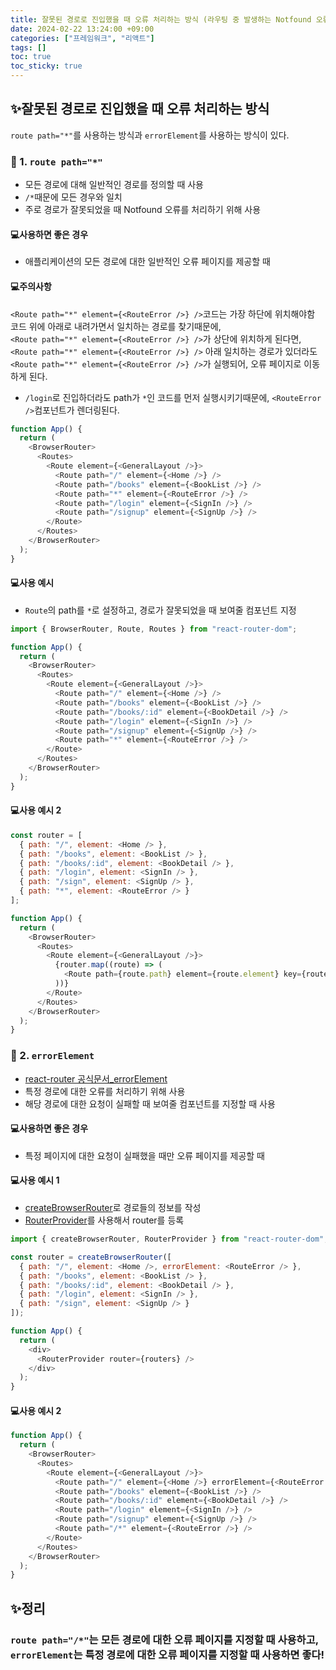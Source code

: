 ```yaml
---
title: 잘못된 경로로 진입했을 때 오류 처리하는 방식 (라우팅 중 발생하는 Notfound 오류)
date: 2024-02-22 13:24:00 +09:00
categories: ["프레임워크", "리액트"]
tags: []
toc: true
toc_sticky: true
---
```


## ✨잘못된 경로로 진입했을 때 오류 처리하는 방식

`route path="*"`를 사용하는 방식과 `errorElement`를 사용하는 방식이 있다.

### 📘 1. `route path="*"`

- 모든 경로에 대해 일반적인 경로를 정의할 때 사용
- `/*`때문에 모든 경우와 일치
- 주로 경로가 잘못되었을 때 Notfound 오류를 처리하기 위해 사용

#### 💻사용하면 좋은 경우

- 애플리케이션의 모든 경로에 대한 일반적인 오류 페이지를 제공할 때

#### 💻주의사항

`<Route path="*" element={<RouteError />} />`코드는 가장 하단에 위치해야함  
코드 위에 아래로 내려가면서 일치하는 경로를 찾기때문에,  
`<Route path="*" element={<RouteError />} />`가 상단에 위치하게 된다면, `<Route path="*" element={<RouteError />} />` 아래 일치하는 경로가 있더라도 `<Route path="*" element={<RouteError />} />`가 실행되어, 오류 페이지로 이동하게 된다.

- `/login`로 진입하더라도 path가 `*`인 코드를 먼저 실행시키기때문에, `<RouteError />`컴포넌트가 렌더링된다.

```js
function App() {
  return (
    <BrowserRouter>
      <Routes>
        <Route element={<GeneralLayout />}>
          <Route path="/" element={<Home />} />
          <Route path="/books" element={<BookList />} />
          <Route path="*" element={<RouteError />} />
          <Route path="/login" element={<SignIn />} />
          <Route path="/signup" element={<SignUp />} />
        </Route>
      </Routes>
    </BrowserRouter>
  );
}
```

#### 💻사용 예시

- `Route`의 path를 `*`로 설정하고, 경로가 잘못되었을 때 보여줄 컴포넌트 지정

```js
import { BrowserRouter, Route, Routes } from "react-router-dom";

function App() {
  return (
    <BrowserRouter>
      <Routes>
        <Route element={<GeneralLayout />}>
          <Route path="/" element={<Home />} />
          <Route path="/books" element={<BookList />} />
          <Route path="/books/:id" element={<BookDetail />} />
          <Route path="/login" element={<SignIn />} />
          <Route path="/signup" element={<SignUp />} />
          <Route path="*" element={<RouteError />} />
        </Route>
      </Routes>
    </BrowserRouter>
  );
}
```

#### 💻사용 예시 2

```js
const router = [
  { path: "/", element: <Home /> },
  { path: "/books", element: <BookList /> },
  { path: "/books/:id", element: <BookDetail /> },
  { path: "/login", element: <SignIn /> },
  { path: "/sign", element: <SignUp /> },
  { path: "*", element: <RouteError /> }
];

function App() {
  return (
    <BrowserRouter>
      <Routes>
        <Route element={<GeneralLayout />}>
          {router.map((route) => (
            <Route path={route.path} element={route.element} key={route.path} />
          ))}
        </Route>
      </Routes>
    </BrowserRouter>
  );
}
```

### 📘 2. `errorElement`

- [react-router 공식문서\_errorElement](https://reactrouter.com/en/main/route/error-element#errorelement)
- 특정 경로에 대한 오류를 처리하기 위해 사용
- 해당 경로에 대한 요청이 실패할 때 보여줄 컴포넌트를 지정할 때 사용

#### 💻사용하면 좋은 경우

- 특정 페이지에 대한 요청이 실패했을 때만 오류 페이지를 제공할 때

#### 💻사용 예시 1

- [createBrowserRouter](https://reactrouter.com/en/main/routers/create-browser-router)로 경로들의 정보를 작성
- [RouterProvider](https://reactrouter.com/en/main/routers/router-provider)를 사용해서 router를 등록

```js
import { createBrowserRouter, RouterProvider } from "react-router-dom";

const router = createBrowserRouter([
  { path: "/", element: <Home />, errorElement: <RouteError /> },
  { path: "/books", element: <BookList /> },
  { path: "/books/:id", element: <BookDetail /> },
  { path: "/login", element: <SignIn /> },
  { path: "/sign", element: <SignUp /> }
]);

function App() {
  return (
    <div>
      <RouterProvider router={routers} />
    </div>
  );
}
```

#### 💻사용 예시 2

```js
function App() {
  return (
    <BrowserRouter>
      <Routes>
        <Route element={<GeneralLayout />}>
          <Route path="/" element={<Home />} errorElement={<RouteError />} />
          <Route path="/books" element={<BookList />} />
          <Route path="/books/:id" element={<BookDetail />} />
          <Route path="/login" element={<SignIn />} />
          <Route path="/signup" element={<SignUp />} />
          <Route path="/*" element={<RouteError />} />
        </Route>
      </Routes>
    </BrowserRouter>
  );
}
```

## ✨정리

### `route path="/*"`는 모든 경로에 대한 오류 페이지를 지정할 때 사용하고, `errorElement`는 특정 경로에 대한 오류 페이지를 지정할 때 사용하면 좋다!
